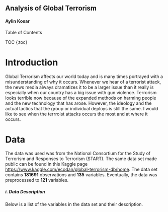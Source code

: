 ## Analysis of Global Terrorism
#### Aylin Kosar

Table of Contents

TOC {:toc}

# Introduction

Global Terrorism affects our world today and is many times portrayed with a misunderstanding of why it occurs. Whenever we hear of a terrorist attack, the news media always dramatizes it to be a larger issue than it really is especially when our country has a big issue with gun violence. Terrorism looks terrible now because of the expanded methods on harming people and the new technology that has arose. However, the ideology and the actual tactics that the group or individual deploys is still the same. I would like to see when the terrroist attacks occurs the most and at where it occurs.  


# Data 

The data was used was from the National Consortium for the Study of Terrorism and Responses to Terrorism (START). The same data set made public can be found in this Kaggle page https://www.kaggle.com/ecodan/global-terrorism-db/home. The data set contains **181691** observations and **135** variables. Eventually, the data was preprocessed to **121** variables.

##### i. Data Description

Below is a list of the variables in the data set and their description. 

